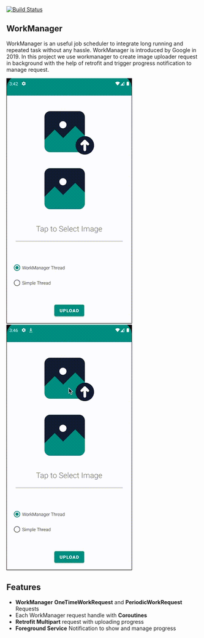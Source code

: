 [![Build Status](https://travis-ci.org/joemccann/dillinger.svg?branch=master)](https://travis-ci.org/joemccann/dillinger)
## WorkManager
WorkManager is an useful job scheduler to integrate long running and repeated task without any hassle. WorkManager is introduced by Google in 2019. In this project we use workmanager to create image uploader request in background with the help of retrofit and trigger progress notification to manage request.

![Using WorkManager](https://raw.githubusercontent.com/profahad/workmanager/master/screenplay/Screen%20Recording%202021-06-27%20at%203.40.46%20PM.gif)      ![Using Simple Retrofit](https://raw.githubusercontent.com/profahad/workmanager/master/screenplay/Screen%20Recording%202021-06-27%20at%203.46.29%20PM.gif)

## Features

- **WorkManager** **OneTimeWorkRequest** and **PeriodicWorkRequest** Requests
- Each WorkManager request handle with **Coroutines**
- **Retrofit Multipart** request with uploading progress
- **Foreground Service** Notification to show and manage progress
